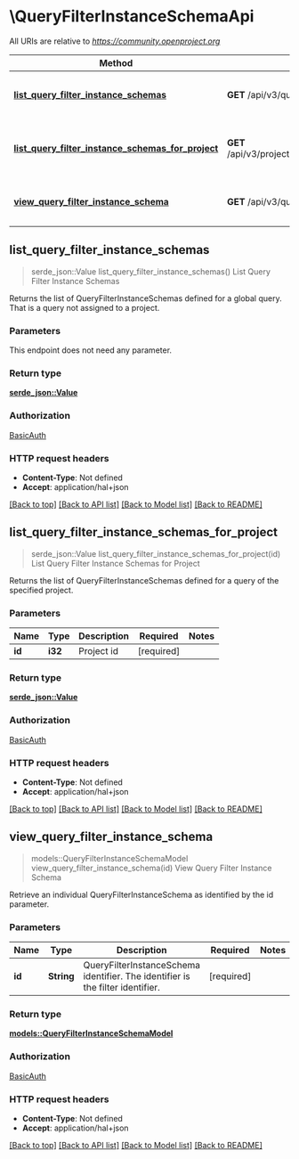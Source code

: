 # \QueryFilterInstanceSchemaApi

All URIs are relative to *https://community.openproject.org*

Method | HTTP request | Description
------------- | ------------- | -------------
[**list_query_filter_instance_schemas**](QueryFilterInstanceSchemaApi.md#list_query_filter_instance_schemas) | **GET** /api/v3/queries/filter_instance_schemas | List Query Filter Instance Schemas
[**list_query_filter_instance_schemas_for_project**](QueryFilterInstanceSchemaApi.md#list_query_filter_instance_schemas_for_project) | **GET** /api/v3/projects/{id}/queries/filter_instance_schemas | List Query Filter Instance Schemas for Project
[**view_query_filter_instance_schema**](QueryFilterInstanceSchemaApi.md#view_query_filter_instance_schema) | **GET** /api/v3/queries/filter_instance_schemas/{id} | View Query Filter Instance Schema



## list_query_filter_instance_schemas

> serde_json::Value list_query_filter_instance_schemas()
List Query Filter Instance Schemas

Returns the list of QueryFilterInstanceSchemas defined for a global query. That is a query not assigned to a project.

### Parameters

This endpoint does not need any parameter.

### Return type

[**serde_json::Value**](serde_json::Value.md)

### Authorization

[BasicAuth](../README.md#BasicAuth)

### HTTP request headers

- **Content-Type**: Not defined
- **Accept**: application/hal+json

[[Back to top]](#) [[Back to API list]](../README.md#documentation-for-api-endpoints) [[Back to Model list]](../README.md#documentation-for-models) [[Back to README]](../README.md)


## list_query_filter_instance_schemas_for_project

> serde_json::Value list_query_filter_instance_schemas_for_project(id)
List Query Filter Instance Schemas for Project

Returns the list of QueryFilterInstanceSchemas defined for a query of the specified project.

### Parameters


Name | Type | Description  | Required | Notes
------------- | ------------- | ------------- | ------------- | -------------
**id** | **i32** | Project id | [required] |

### Return type

[**serde_json::Value**](serde_json::Value.md)

### Authorization

[BasicAuth](../README.md#BasicAuth)

### HTTP request headers

- **Content-Type**: Not defined
- **Accept**: application/hal+json

[[Back to top]](#) [[Back to API list]](../README.md#documentation-for-api-endpoints) [[Back to Model list]](../README.md#documentation-for-models) [[Back to README]](../README.md)


## view_query_filter_instance_schema

> models::QueryFilterInstanceSchemaModel view_query_filter_instance_schema(id)
View Query Filter Instance Schema

Retrieve an individual QueryFilterInstanceSchema as identified by the id parameter.

### Parameters


Name | Type | Description  | Required | Notes
------------- | ------------- | ------------- | ------------- | -------------
**id** | **String** | QueryFilterInstanceSchema identifier. The identifier is the filter identifier. | [required] |

### Return type

[**models::QueryFilterInstanceSchemaModel**](Query_Filter_Instance_SchemaModel.md)

### Authorization

[BasicAuth](../README.md#BasicAuth)

### HTTP request headers

- **Content-Type**: Not defined
- **Accept**: application/hal+json

[[Back to top]](#) [[Back to API list]](../README.md#documentation-for-api-endpoints) [[Back to Model list]](../README.md#documentation-for-models) [[Back to README]](../README.md)


